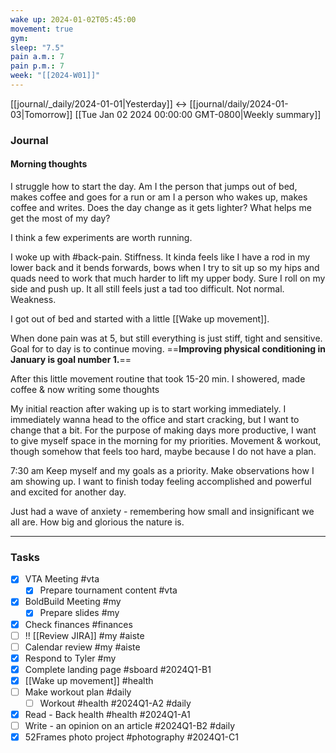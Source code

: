 ```yaml
---
wake up: 2024-01-02T05:45:00
movement: true
gym: 
sleep: "7.5"
pain a.m.: 7
pain p.m.: 7
week: "[[2024-W01]]"
---
```

[[journal/_daily/2024-01-01|Yesterday]] <-> [[journal/daily/2024-01-03|Tomorrow]]
[[Tue Jan 02 2024 00:00:00 GMT-0800|Weekly summary]]

### Journal

#### Morning thoughts
I struggle how to start the day. Am I the person that jumps out of bed, makes coffee and goes for a run or am I a person who wakes up, makes coffee and writes. Does the day change as it gets lighter? 
What helps me get the most of my day?

I think a few experiments are worth running. 

I woke up with #back-pain. Stiffness. It kinda feels like I have a rod in my lower back and it bends forwards, bows when I try to sit up so my hips and quads need to work that much harder to lift my upper body. Sure I roll on my side and push up. It all still feels just a tad too difficult. Not normal. Weakness.

I got out of bed and started with a little [[Wake up movement]].

When done pain was at 5, but still everything is just stiff, tight and sensitive.
Goal for to day is to continue moving. ==**Improving physical conditioning in January is goal number 1.**==

After this little movement routine that took 15-20 min. I showered, made coffee & now writing some thoughts

My initial reaction after waking up is to start working immediately. I immediately wanna head to the office and start cracking, but I want to change that a bit. For the purpose of making days more productive, I want to give myself space in the morning for my priorities. Movement & workout, though somehow that feels too hard, maybe because I do not have a plan.

7:30 am Keep myself and my goals as a priority. Make observations how I am showing up. I want to finish today feeling accomplished and powerful and excited for another day.

Just had a wave of anxiety - remembering how small and insignificant we all are. How big and glorious the nature is. 

---
### Tasks 

- [x] VTA Meeting #vta
	- [x] Prepare tournament content #vta
- [x] BoldBuild Meeting #my
	- [x] Prepare slides #my
- [x] Check finances #finances
- [ ] !! [[Review JIRA]] #my #aiste
- [ ] Calendar review #my #aiste
- [x] Respond to Tyler #my
- [x] Complete landing page #sboard #2024Q1-B1
- [x] [[Wake up movement]] #health 
- [ ] Make workout plan #daily
	- [ ] Workout #health #2024Q1-A2 #daily
- [x] Read - Back health #health #2024Q1-A1
- [ ] Write - an opinion on an article #2024Q1-B2 #daily
- [x] 52Frames photo project #photography #2024Q1-C1